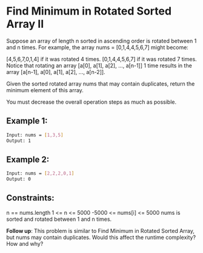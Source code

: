 # Find Minimum in Rotated Sorted Array II

Suppose an array of length n sorted in ascending order is rotated between 1 and n times. For example, the array nums = [0,1,4,4,5,6,7] might become:

[4,5,6,7,0,1,4] if it was rotated 4 times.
[0,1,4,4,5,6,7] if it was rotated 7 times.
Notice that rotating an array [a[0], a[1], a[2], ..., a[n-1]] 1 time results in the array [a[n-1], a[0], a[1], a[2], ..., a[n-2]].

Given the sorted rotated array nums that may contain duplicates, return the minimum element of this array.

You must decrease the overall operation steps as much as possible.

## Example 1:

```bash
Input: nums = [1,3,5]
Output: 1
```

## Example 2:

```bash
Input: nums = [2,2,2,0,1]
Output: 0
```

## Constraints:

n == nums.length
1 <= n <= 5000
-5000 <= nums[i] <= 5000
nums is sorted and rotated between 1 and n times.

**Follow up**: This problem is similar to Find Minimum in Rotated Sorted Array, but nums may contain duplicates. Would this affect the runtime complexity? How and why?